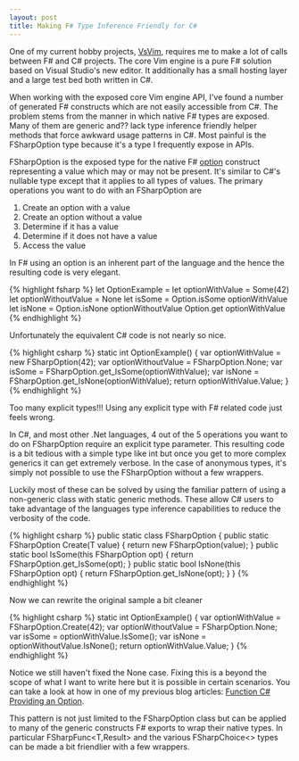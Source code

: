```yaml
---
layout: post
title: Making F# Type Inference Friendly for C#
---
```

One of my current hobby projects, [VsVim](http://blogs.msdn.com/jaredpar/archive/2009/12/14/vsvim-update-released-version-0-5-4.aspx), requires me to make a lot of calls between F# and C# projects. The core Vim engine is a pure F# solution based on Visual Studio's new editor. It additionally has a small hosting layer and a large test bed both written in C#.

When working with the exposed core Vim engine API, I've found a number of generated F# constructs which are not easily accessible from C#. The problem stems from the manner in which native F# types are exposed. Many of them are generic and?? lack type inference friendly helper methods that force awkward usage patterns in C#. Most painful is the FSharpOption<T> type because it's a type I frequently expose in APIs.

FSharpOption<T> is the exposed type for the native F# [option](http://msdn.microsoft.com/en-us/library/dd233245\(VS.100\).aspx) construct representing a value which may or may not be present. It's similar to C#'s nullable type except that it applies to all types of values. The primary operations you want to do with an FSharpOption<T> are

  1. Create an option with a value 
  2. Create an option without a value 
  3. Determine if it has a value 
  4. Determine if it does not have a value 
  5. Access the value 

In F# using an option is an inherent part of the language and the hence the resulting code is very elegant.

{% highlight fsharp %}
let OptionExample = 
    let optionWithValue = Some(42)
    let optionWithoutValue = None
    let isSome = Option.isSome optionWithValue
    let isNone = Option.isNone optionWithoutValue
    Option.get optionWithValue
{% endhighlight %}

Unfortunately the equivalent C# code is not nearly so nice.

    
{% highlight csharp %}
static int OptionExample() {
    var optionWithValue = new FSharpOption<int>(42);
    var optionWithoutValue = FSharpOption<int>.None;
    var isSome = FSharpOption<int>.get_IsSome(optionWithValue);
    var isNone = FSharpOption<int>.get_IsNone(optionWithValue);
    return optionWithValue.Value;
}
{% endhighlight %}

Too many explicit types!!! Using any explicit type with F# related code just feels wrong.

In C#, and most other .Net languages, 4 out of the 5 operations you want to do on FSharpOption require an explicit type parameter. This resulting code is a bit tedious with a simple type like int but once you get to more complex generics it can get extremely verbose. In the case of anonymous types, it's simply not possible to use the FSharpOption<T> without a few wrappers.

Luckily most of these can be solved by using the familiar pattern of using a non-generic class with static generic methods. These allow C# users to take advantage of the languages type inference capabilities to reduce the verbosity of the code.

{% highlight csharp %}
public static class FSharpOption {
    public static FSharpOption<T> Create<T>(T value) {
        return new FSharpOption<T>(value);
    }
    public static bool IsSome<T>(this FSharpOption<T> opt) {
        return FSharpOption<T>.get_IsSome(opt);
    }
    public static bool IsNone<T>(this FSharpOption<T> opt) {
        return FSharpOption<T>.get_IsNone(opt);
    }
}
{% endhighlight %}

Now we can rewrite the original sample a bit cleaner
    
{% highlight csharp %}
static int OptionExample() {
    var optionWithValue = FSharpOption.Create(42);
    var optionWithoutValue = FSharpOption<int>.None;
    var isSome = optionWithValue.IsSome();
    var isNone = optionWithoutValue.IsNone();
    return optionWithValue.Value;
}
{% endhighlight %}

Notice we still haven't fixed the None case. Fixing this is a beyond the scope of what I want to write here but it is possible in certain scenarios.  You can take a look at how in one of my previous blog articles: [Function C# Providing an Option](http://blogs.msdn.com/jaredpar/archive/2008/10/06/functional-c-providing-an-option.aspx).

This pattern is not just limited to the FSharpOption class but can be applied to many of the generic constructs F# exports to wrap their native types. In particular FSharpFunc<T,Result> and the various FSharpChoice<> types can be made a bit friendlier with a few wrappers.

